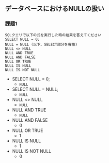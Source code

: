 ## データベースにおけるNULLの扱い

### 課題1

```
SQLクエリで以下の式を実行した時の結果を答えてください
SELECT NULL = 0;
NULL = NULL (以下、SELECT部分を省略)
NULL <> NULL
NULL AND TRUE
NULL AND FALSE
NULL OR TRUE
NULL IS NULL
NULL IS NOT NULL
```

- SELECT NULL = 0;
  - `NULL`
- SELECT NULL = NULL;
  - `NULL`
- NULL <> NULL
  - `NULL`
- NULL AND TRUE
  - `NULL`
- NULL AND FALSE
  - 0
- NULL OR TRUE
  - 1
- NULL IS NULL
  - 1
- NULL IS NOT NULL
  - 0